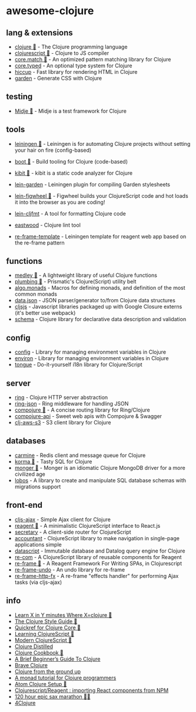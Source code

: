 # awesome-clojure

## lang & extensions
- [clojure 🌟](https://github.com/clojure/clojure) - The Clojure programming language 
- [clojurescript 🌟](https://github.com/clojure/clojurescript) - Clojure to JS compiler
- [core.match 🌟](https://github.com/clojure/core.match) - An optimized pattern matching library for Clojure
- [core.typed](https://github.com/clojure/core.typed) - An optional type system for Clojure
- [hiccup](https://github.com/weavejester/hiccup) - Fast library for rendering HTML in Clojure
- [garden](https://github.com/noprompt/garden) - Generate CSS with Clojure

## testing
- [Midje 🌟](https://github.com/marick/Midje) - Midje is a test framework for Clojure

## tools
- [leiningen 🌟](https://github.com/technomancy/leiningen) - Leiningen is for automating Clojure projects without setting your hair on fire (config-based)
- [boot 🌟](https://github.com/boot-clj/boot) - Build tooling for Clojure (code-based)

- [kibit 🌟](https://github.com/jonase/kibit) - kibit is a static code analyzer for Clojure
- [lein-garden](https://github.com/noprompt/lein-garden) - Leiningen plugin for compiling Garden stylesheets
- [lein-figwheel 🌟](https://github.com/bhauman/lein-figwheel) - Figwheel builds your ClojureScript code and hot loads it into the browser as you are coding!
- [lein-cljfmt](https://github.com/weavejester/cljfmt) - A tool for formatting Clojure code
- [eastwood](https://github.com/jonase/eastwood) - Clojure lint tool
- [re-frame-template](https://github.com/Day8/re-frame-template) - Leiningen template for reagent web app based on the re-frame pattern

## functions
- [medley 🌟](https://github.com/weavejester/medley) -  A lightweight library of useful Clojure functions
- [plumbing 🌟](https://github.com/plumatic/plumbing) - Prismatic's Clojure(Script) utility belt
- [algo.monads](https://github.com/clojure/algo.monads) - Macros for defining monads, and definition of the most common monads
- [data.json](https://github.com/clojure/data.json) - JSON parser/generator to/from Clojure data structures
- [cljsjs](https://github.com/cljsjs/packages) - Javascript libraries packaged up with Google Closure externs (it's better use webpack)
- [schema](https://github.com/plumatic/schema) - Clojure library for declarative data description and validation

## config
- [config](https://github.com/yogthos/config) - Library for managing environment variables in Clojure
- [environ](https://github.com/weavejester/environ) - Library for managing environment variables in Clojure
- [tongue](https://github.com/tonsky/tongue) - Do-it-yourself i18n library for Clojure/Script

## server
- [ring](https://github.com/ring-clojure/ring) - Clojure HTTP server abstraction
- [ring-json](https://github.com/ring-clojure/ring-json) - Ring middleware for handling JSON
- [compojure 🌟](https://github.com/weavejester/compojure) - A concise routing library for Ring/Clojure 
- [compojure-api](https://github.com/metosin/compojure-api) - Sweet web apis with Compojure & Swagger
- [clj-aws-s3](https://github.com/weavejester/clj-aws-s3) -  S3 client library for Clojure

## databases
- [carmine](https://github.com/ptaoussanis/carmine) - Redis client and message queue for Clojure
- [korma 🌟](https://github.com/korma/Korma) - Tasty SQL for Clojure
- [monger 🌟](https://github.com/michaelklishin/monger) - Monger is an idiomatic Clojure MongoDB driver for a more civilized age
- [lobos](https://github.com/budu/lobos) - A library to create and manipulate SQL database schemas with migrations support

## front-end
- [cljs-ajax](https://github.com/JulianBirch/cljs-ajax) - Simple Ajax client for Clojure
- [reagent 🌟](https://github.com/reagent-project/reagent) - A minimalistic ClojureScript interface to React.js
- [secretary](https://github.com/gf3/secretary) - A client-side router for ClojureScript
- [accountant](https://github.com/venantius/accountant) - ClojureScript library to make navigation in single-page applications simple
- [datascript](https://github.com/tonsky/datascript) - Immutable database and Datalog query engine for Clojure
- [re-com](https://github.com/Day8/re-com) - A ClojureScript library of reusable components for Reagent
- [re-frame 🌟](https://github.com/Day8/re-frame) - A Reagent Framework For Writing SPAs, in Clojurescript
- [re-frame-undo](https://github.com/Day8/re-frame-undo) - An undo library for re-frame
- [re-frame-http-fx](https://github.com/Day8/re-frame-http-fx) - A re-frame "effects handler" for performing Ajax tasks (via cljs-ajax)

## info
- [Learn X in Y minutes Where X=clojure 🌟](https://learnxinyminutes.com/docs/clojure/)
- [The Clojure Style Guide 🌟](https://github.com/bbatsov/clojure-style-guide)
- [Quickref for Clojure Core 🌟](https://clojuredocs.org/quickref)
- [Learning ClojureScript 🌟](https://github.com/clojurians-org/clojure-ebook/blob/master/Learning%20ClojureScript.pdf)
- [Modern ClojureScript 🌟](https://github.com/magomimmo/modern-cljs)
- [Clojure Distilled](http://yogthos.github.io/ClojureDistilled.html)
- [Clojure Cookbook 🌟](https://github.com/clojure-cookbook/clojure-cookbook)
- [A Brief Beginner’s Guide To Clojure](http://www.unexpected-vortices.com/clojure/brief-beginners-guide/index.html)
- [Brave Clojure](http://www.braveclojure.com/)
- [Clojure from the ground up](https://aphyr.com/tags/Clojure-from-the-ground-up)
- [A monad tutorial for Clojure programmers](https://github.com/khinsen/monads-in-clojure)
- [Atom Clojure Setup 🌟](https://gist.github.com/jasongilman/d1f70507bed021b48625)
- [Clojurescript/Reagent : importing React components from NPM](http://blob.tomerweller.com/reagent-import-react-components-from-npm)
- [120 hour epic sax marathon 🌟🌟](http://iloveponies.github.io/120-hour-epic-sax-marathon/)
- [4Clojure](http://www.4clojure.com/)
